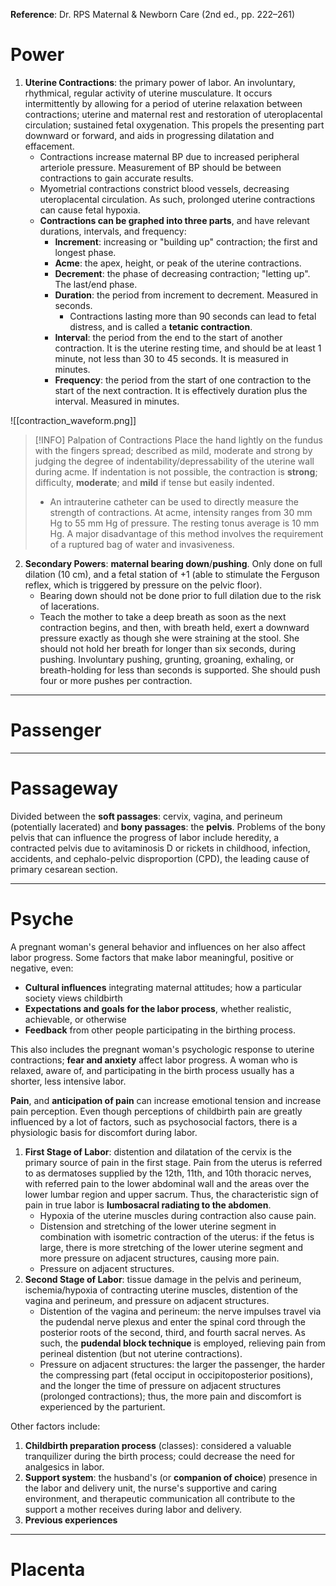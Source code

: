 **Reference**: Dr. RPS Maternal & Newborn Care (2nd ed., pp. 222–261)
# Power
1. **Uterine Contractions**: the primary power of labor. An involuntary, rhythmical, regular activity of uterine musculature. It occurs intermittently by allowing for a period of uterine relaxation between contractions; uterine and maternal rest and restoration of uteroplacental circulation; sustained fetal oxygenation. This propels the presenting part downward or forward, and aids in progressing dilatation and effacement.
	- Contractions increase maternal BP due to increased peripheral arteriole pressure. Measurement of BP should be between contractions to gain accurate results.
	- Myometrial contractions constrict blood vessels, decreasing uteroplacental circulation. As such, prolonged uterine contractions can cause fetal hypoxia.
	- **Contractions can be graphed into three parts**, and have relevant durations, intervals, and frequency:
		- **Increment**: increasing or "building up" contraction; the first and longest phase.
		- **Acme**: the apex, height, or peak of the uterine contractions.
		- **Decrement**: the phase of decreasing contraction; "letting up". The last/end phase.
		- **Duration**: the period from increment to decrement. Measured in seconds.
			- Contractions lasting more than 90 seconds can lead to fetal distress, and is called a **tetanic contraction**.
		- **Interval**: the period from the end to the start of another contraction. It is the uterine resting time, and should be at least 1 minute, not less than 30 to 45 seconds. It is measured in minutes.
		- **Frequency**: the period from the start of one contraction to the start of the next contraction. It is effectively duration plus the interval. Measured in minutes.

![[contraction_waveform.png]]

>[!INFO] Palpation of Contractions
>Place the hand lightly on the fundus with the fingers spread; described as mild, moderate and strong by judging the degree of indentability/depressability of the uterine wall during acme. If indentation is not possible, the contraction is **strong**; difficulty, **moderate**; and **mild** if tense but easily indented.
>- An intrauterine catheter can be used to directly measure the strength of contractions. At acme, intensity ranges from 30 mm Hg to 55 mm Hg of pressure. The resting tonus average is 10 mm Hg. A major disadvantage of this method involves the requirement of a ruptured bag of water and invasiveness.

2. **Secondary Powers**: **maternal bearing down**/**pushing**. Only done on full dilation (10 cm), and a fetal station of +1 (able to stimulate the Ferguson reflex, which is triggered by pressure on the pelvic floor).
	- Bearing down should not be done prior to full dilation due to the risk of lacerations.
	- Teach the mother to take a deep breath as soon as the next contraction begins, and then, with breath held, exert a downward pressure exactly as though she were straining at the stool. She should not hold her breath for longer than six seconds, during pushing. Involuntary pushing, grunting, groaning, exhaling, or breath-holding for less than seconds is supported. She should push four or more pushes per contraction.
___
# Passenger

___
# Passageway
Divided between the **soft passages**: cervix, vagina, and perineum (potentially lacerated) and **bony passages**: the **pelvis**. Problems of the bony pelvis that can influence the progress of labor include heredity, a contracted pelvis due to avitaminosis D or rickets in childhood, infection, accidents, and cephalo-pelvic disproportion (CPD), the leading cause of primary cesarean section.
___
# Psyche
A pregnant woman's general behavior and influences on her also affect labor progress. Some factors that make labor meaningful, positive or negative, even:
- **Cultural influences** integrating maternal attitudes; how a particular society views childbirth
- **Expectations and goals for the labor process**, whether realistic, achievable, or otherwise
- **Feedback** from other people participating in the birthing process.

This also includes the pregnant woman's psychologic response to uterine contractions; **fear and anxiety** affect labor progress. A woman who is relaxed, aware of, and participating in the birth process usually has a shorter, less intensive labor.

**Pain**, and **anticipation of pain** can increase emotional tension and increase pain perception. Even though perceptions of childbirth pain are greatly influenced by a lot of factors, such as psychosocial factors, there is a physiologic basis for discomfort during labor.
1. **First Stage of Labor**: distention and dilatation of the cervix is the primary source of pain in the first stage. Pain from the uterus is referred to as dermatoses supplied by the 12th, 11th, and 10th thoracic nerves, with referred pain to the lower abdominal wall and the areas over the lower lumbar region and upper sacrum. Thus, the characteristic sign of pain in true labor is **lumbosacral radiating to the abdomen**.
	- Hypoxia of the uterine muscles during contraction also cause pain.
	- Distension and stretching of the lower uterine segment in combination with isometric contraction of the uterus: if the fetus is large, there is more stretching of the lower uterine segment and more pressure on adjacent structures, causing more pain.
	- Pressure on adjacent structures.
2. **Second Stage of Labor**: tissue damage in the pelvis and perineum, ischemia/hypoxia of contracting uterine muscles, distention of the vagina and perineum, and pressure on adjacent structures.
	- Distention of the vagina and perineum: the nerve impulses travel via the pudendal nerve plexus and enter the spinal cord through the posterior roots of the second, third, and fourth sacral nerves. As such, the **pudendal block technique** is employed, relieving pain from perineal distention (but not uterine contractions).
	- Pressure on adjacent structures: the larger the passenger, the harder the compressing part (fetal occiput in occipitoposterior positions), and the longer the time of pressure on adjacent structures (prolonged contractions); thus, the more pain and discomfort is experienced by the parturient.

Other factors include:
1. **Childbirth preparation process** (classes): considered a valuable tranquilizer during the birth process; could decrease the need for analgesics in labor.
2. **Support system**: the husband's (or **companion of choice**) presence in the labor and delivery unit, the nurse's supportive and caring environment, and therapeutic communication all contribute to the support a mother receives during labor and delivery.
3. **Previous experiences**
___
# Placenta
